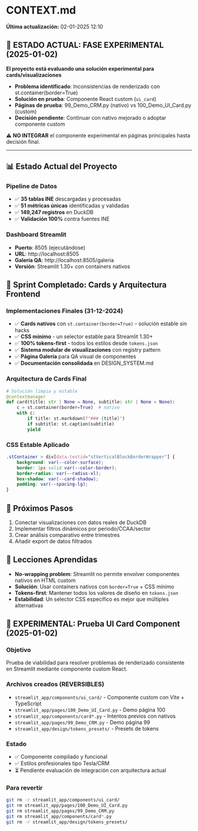 # CONTEXT.md

**Última actualización:** 02-01-2025 12:10

## 🚨 ESTADO ACTUAL: FASE EXPERIMENTAL (2025-01-02)

**El proyecto está evaluando una solución experimental para cards/visualizaciones**

- **Problema identificado**: Inconsistencias de renderizado con st.container(border=True)
- **Solución en prueba**: Componente React custom (`ui_card`)
- **Páginas de prueba**: 99_Demo_CRM.py (nativo) vs 100_Demo_UI_Card.py (custom)
- **Decisión pendiente**: Continuar con nativo mejorado o adoptar componente custom

⚠️ **NO INTEGRAR** el componente experimental en páginas principales hasta decisión final.

---

## 📊 Estado Actual del Proyecto

### Pipeline de Datos
- ✅ **35 tablas INE** descargadas y procesadas
- ✅ **51 métricas únicas** identificadas y validadas
- ✅ **149,247 registros** en DuckDB
- ✅ **Validación 100%** contra fuentes INE

### Dashboard Streamlit
- **Puerto**: 8505 (ejecutándose)
- **URL**: http://localhost:8505
- **Galería QA**: http://localhost:8505/galeria
- **Versión**: Streamlit 1.30+ con containers nativos

## 🎯 Sprint Completado: Cards y Arquitectura Frontend

### Implementaciones Finales (31-12-2024)
- ✅ **Cards nativos** con `st.container(border=True)` - solución estable sin hacks
- ✅ **CSS mínimo** - un selector estable para Streamlit 1.30+
- ✅ **100% tokens-first** - todos los estilos desde `tokens.json`
- ✅ **Sistema modular de visualizaciones** con registry pattern
- ✅ **Página Galería** para QA visual de componentes
- ✅ **Documentación consolidada** en DESIGN_SYSTEM.md

### Arquitectura de Cards Final
```python
# Solución limpia y estable
@contextmanager
def card(title: str | None = None, subtitle: str | None = None):
    c = st.container(border=True)  # nativo
    with c:
        if title: st.markdown(f"### {title}")
        if subtitle: st.caption(subtitle)
        yield
```

### CSS Estable Aplicado
```css
.stContainer > div[data-testid="stVerticalBlockBorderWrapper"] {
    background: var(--color-surface);
    border: 1px solid var(--color-border);
    border-radius: var(--radius-xl);
    box-shadow: var(--card-shadow);
    padding: var(--spacing-lg);
}
```

## 🚀 Próximos Pasos
1. Conectar visualizaciones con datos reales de DuckDB
2. Implementar filtros dinámicos por periodo/CCAA/sector
3. Crear análisis comparativo entre trimestres
4. Añadir export de datos filtrados

## 📝 Lecciones Aprendidas
- **No-wrapping problem**: Streamlit no permite envolver componentes nativos en HTML custom
- **Solución**: Usar containers nativos con `border=True` + CSS mínimo
- **Tokens-first**: Mantener todos los valores de diseño en `tokens.json`
- **Estabilidad**: Un selector CSS específico es mejor que múltiples alternativas

## 🧪 EXPERIMENTAL: Prueba UI Card Component (2025-01-02)

### Objetivo
Prueba de viabilidad para resolver problemas de renderizado consistente en Streamlit mediante componente custom React.

### Archivos creados (REVERSIBLES)
- `streamlit_app/components/ui_card/` - Componente custom con Vite + TypeScript
- `streamlit_app/pages/100_Demo_UI_Card.py` - Demo página 100
- `streamlit_app/components/card*.py` - Intentos previos con nativos
- `streamlit_app/pages/99_Demo_CRM.py` - Demo página 99
- `streamlit_app/design/tokens_presets/` - Presets de tokens

### Estado
- ✅ Componente compilado y funcional
- ✅ Estilos profesionales tipo Tesla/CRM
- ⏳ Pendiente evaluación de integración con arquitectura actual

### Para revertir
```bash
git rm -r streamlit_app/components/ui_card/
git rm streamlit_app/pages/100_Demo_UI_Card.py
git rm streamlit_app/pages/99_Demo_CRM.py
git rm streamlit_app/components/card*.py
git rm -r streamlit_app/design/tokens_presets/
```